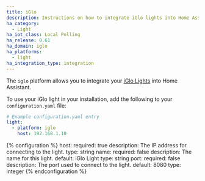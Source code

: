 ```yaml
---
title: iGlo
description: Instructions on how to integrate iGlo lights into Home Assistant.
ha_category:
  - Light
ha_iot_class: Local Polling
ha_release: 0.61
ha_domain: iglo
ha_platforms:
  - light
ha_integration_type: integration
---
```


The `iglo` platform allows you to integrate your [iGlo Lights](https://www.youtube.com/watch?v=oHTS9ji_v-s) into Home Assistant.

To use your iGlo light in your installation, add the following to your `configuration.yaml` file:

```yaml
# Example configuration.yaml entry
light:
  - platform: iglo
    host: 192.168.1.10
```

{% configuration %}
host:
  required: true
  description: The IP address for connecting to the light.
  type: string
name:
  required: false
  description: The name for this light.
  default: iGlo Light
  type: string
port:
  required: false
  description: The port used to connect to the light.
  default: 8080
  type: integer
{% endconfiguration %}

